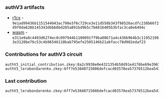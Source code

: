 ### authV3 artifacts

- [r1cs](./contributions/authV3/authV3.r1cs) - `9e1ad99436b1151544043ac790e3f6c729ce3e11d558b343f98526acdfc238b66f2d9f0da628b145343dbbb8bd285a891bd9b5c7b8816405b3bfac3ca8e6494c`
- [wasm](./contributions/authV3/authV3.wasm) - `e311e9a8c4493d6274ec8c097944b1100891ff9ba08671a4c436b964b3c119521983e3120be76c53c4b96546110bab795efe2505146b21abfacc78d982edaf23`

### Contributions for authV3 circuit

```
authV3_initial_contribution.zkey:8a2c9938e0e4321354b58d91e4176be69e39677c9faed2d7d82d6959075f71650e551b52fe48eaa050b7b8d09eae1d9c7824ceb264a57d626bba60ab8b4e7450
authV3_lerabondarenko.zkey:6ff7e53848715086defcacd03578ea57376512bea54357efeefcadc80d3400556f5a776e6c581e37a24e1a38a5b261c7ab0856bec19b0c4472a8e448561401cd
```

### Last contribution
```
authV3_lerabondarenko.zkey:6ff7e53848715086defcacd03578ea57376512bea54357efeefcadc80d3400556f5a776e6c581e37a24e1a38a5b261c7ab0856bec19b0c4472a8e448561401cd
```

